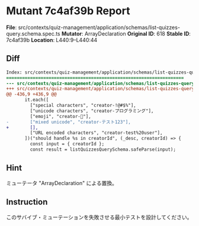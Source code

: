 # Mutant 7c4af39b Report

**File**: src/contexts/quiz-management/application/schemas/list-quizzes-query.schema.spec.ts
**Mutator**: ArrayDeclaration
**Original ID**: 618
**Stable ID**: 7c4af39b
**Location**: L440:9–L440:44

## Diff

```diff
Index: src/contexts/quiz-management/application/schemas/list-quizzes-query.schema.spec.ts
===================================================================
--- src/contexts/quiz-management/application/schemas/list-quizzes-query.schema.spec.ts	original
+++ src/contexts/quiz-management/application/schemas/list-quizzes-query.schema.spec.ts	mutated #618
@@ -436,9 +436,9 @@
       it.each([
         ["special characters", "creator-!@#$%"],
         ["unicode characters", "creator-プログラミング"],
         ["emoji", "creator-🚀"],
-        ["mixed unicode", "creator-テスト123"],
+        [],
         ["URL encoded characters", "creator-test%20user"],
       ])("should handle %s in creatorId", (_desc, creatorId) => {
         const input = { creatorId };
         const result = listQuizzesQuerySchema.safeParse(input);
```

## Hint

ミューテータ "ArrayDeclaration" による置換。

## Instruction

このサバイブ・ミューテーションを失敗させる最小テストを設計してください。
